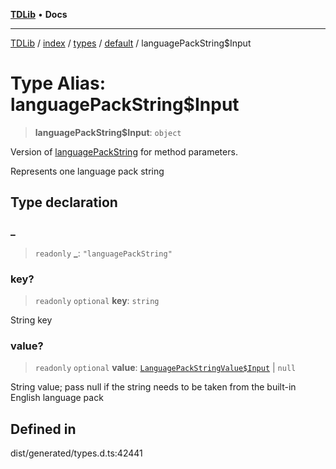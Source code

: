 [**TDLib**](../../../../../../README.md) • **Docs**

***

[TDLib](../../../../../../modules.md) / [index](../../../../../README.md) / [types](../../../README.md) / [default](../README.md) / languagePackString$Input

# Type Alias: languagePackString$Input

> **languagePackString$Input**: `object`

Version of [languagePackString](languagePackString.md) for method parameters.

Represents one language pack string

## Type declaration

### \_

> `readonly` **\_**: `"languagePackString"`

### key?

> `readonly` `optional` **key**: `string`

String key

### value?

> `readonly` `optional` **value**: [`LanguagePackStringValue$Input`](LanguagePackStringValue$Input.md) \| `null`

String value; pass null if the string needs to be taken from the built-in English language pack

## Defined in

dist/generated/types.d.ts:42441
